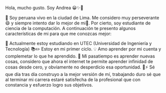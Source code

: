
Hola, mucho gusto. Soy Andrea 😀✨👋




🌷 Soy peruana vivo en la ciudad de Lima. Me considero muy perseverante 😄 y siempre intento dar lo mejor de mi🥰. Por cierto, soy estudiante de ciencia de la computación.
A continuación te presento algunos características de mi para que me conozcas mejor:

🔭 Actualmente estoy estudiando en UTEC (Universidad de Ingeniería y Tecnología)
📚✏️ Estoy en mi primer ciclo.
💡 Amo aprender por mi cuenta y complemetar lo que he aprendido.
🤔 Mi pasatiempo es aprender nuevas cosas, considero que ahora el internet te permite aprender infinidad de cosas desde cero, y obviamente no desperdicio esa oportunidad.
💬⚡ Sé que día tras día construyo a la mejor versión de mí, trabajando duro sé que al terminar mi carrera estaré satisfecha de la profesional que con constancia y esfuerzo logro sus objetivos.

